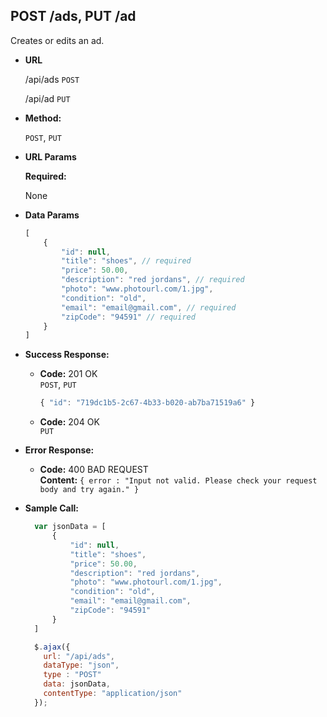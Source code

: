 **POST /ads, PUT /ad**
----
  Creates or edits an ad. 

* **URL**

  /api/ads `POST`
  
  /api/ad `PUT`

* **Method:**

  `POST`, `PUT`
  
*  **URL Params**

   **Required:**
 
   None

* **Data Params**
    ```javascript
    [
        {
            "id": null,
            "title": "shoes", // required
            "price": 50.00,
            "description": "red jordans", // required
            "photo": "www.photourl.com/1.jpg",
            "condition": "old",
            "email": "email@gmail.com", // required
            "zipCode": "94591" // required
        }
    ]
    ```

* **Success Response:**

    * **Code:** 201 OK <br />
      `POST`, `PUT`
      
      ```javascript
      { "id": "719dc1b5-2c67-4b33-b020-ab7ba71519a6" }
      ```
      

    * **Code:** 204 OK <br /> 
    `PUT`

    
 
* **Error Response:**

  * **Code:** 400 BAD REQUEST <br />
    **Content:** `{ error : "Input not valid. Please check your request body and try again." }`

* **Sample Call:**

  ```javascript
    var jsonData = [
        {
            "id": null,
            "title": "shoes",
            "price": 50.00,
            "description": "red jordans", 
            "photo": "www.photourl.com/1.jpg",
            "condition": "old",
            "email": "email@gmail.com",
            "zipCode": "94591" 
        }
    ]

    $.ajax({
      url: "/api/ads",
      dataType: "json",
      type : "POST"
      data: jsonData,
      contentType: "application/json"
    });
  ```
